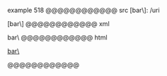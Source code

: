 example 518
@@@@@@@@@@@@ src
[bar\\]: /uri

[bar\\]
@@@@@@@@@@@@ xml
<?xml version="1.0" encoding="UTF-8"?>
<!DOCTYPE document SYSTEM "CommonMark.dtd">
<document xmlns="http://commonmark.org/xml/1.0">
  <paragraph>
    <link destination="/uri" title="">
      <text>bar\</text>
    </link>
  </paragraph>
</document>
@@@@@@@@@@@@ html
<p><a href="/uri">bar\</a></p>
@@@@@@@@@@@@
